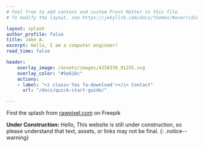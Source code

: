 ```yaml
---
# Feel free to add content and custom Front Matter to this file.
# To modify the layout, see https://jekyllrb.com/docs/themes/#overriding-theme-defaults

layout: splash
author_profile: false
title: Jake A.
excerpt: Hello, I am a computer engineer!
read_time: false

header:
    overlay_image: /assets/images/4258339_91255.svg
    overlay_color: "#5e616c"
    actions:
    - label: "<i class='fas fa-download'></i> Contact"
      url: "/docs/quick-start-guide/"

---
```

Find the splash from <a href="https://www.freepik.com/free-vector/foliage-background_4258339.htm#query=vintage%20tropical&position=14&from_view=keyword&track=ais&uuid=d46ac48c-6cab-49f4-9207-e32123788b5e">rawpixel.com</a> on Freepik


**Under Construction:** Hello, This website is still under construction, so please understand that text, assets, or links may not be final.
{: .notice--warning}

